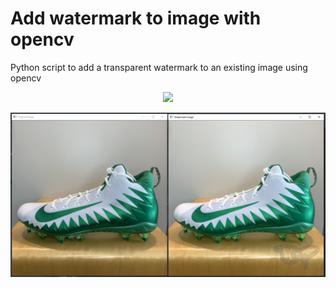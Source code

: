 # Add watermark to image with opencv

Python script to add a transparent watermark to an existing image using opencv

<p align="center">
    <a href="https://www.python.org/" alt="Made with python">
        <img src="https://img.shields.io/badge/Made%20with-Python-1f425f.svg" /></a>
</p>

![Alt text](./images/Example-1.png "Example")